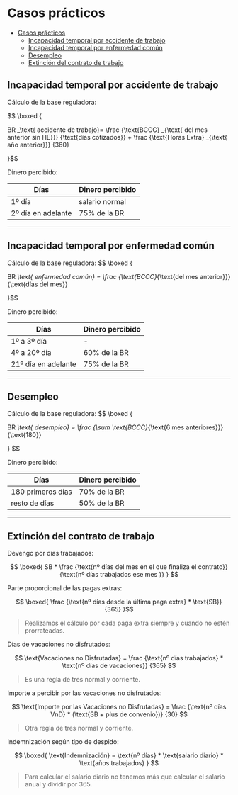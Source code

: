 # Casos prácticos

- [Casos prácticos](#casos-prácticos)
  - [Incapacidad temporal por accidente de trabajo](#incapacidad-temporal-por-accidente-de-trabajo)
  - [Incapacidad temporal por enfermedad común](#incapacidad-temporal-por-enfermedad-común)
  - [Desempleo](#desempleo)
  - [Extinción del contrato de trabajo](#extinción-del-contrato-de-trabajo)

## Incapacidad temporal por accidente de trabajo

Cálculo de la base reguladora:

$$ \boxed {

BR _\text{ accidente de trabajo}=
\frac {\text{BCCC} _{\text{ del mes anterior sin HE}}}
      {\text{días cotizados}}
+
\frac {\text{Horas Extra} _{\text{ año anterior}}}
      {360}

}$$

Dinero percibido:

| Días               | Dinero percibido |
| ------------------ | ---------------- |
| 1º día             | salario normal   |
| 2º día en adelante | 75% de la BR     |

---

## Incapacidad temporal por enfermedad común

Cálculo de la base reguladora:
$$ \boxed {

BR _\text{ enfermedad común} = \frac
  {\text{BCCC}_{\text{del mes anterior}}}
  {\text{días del mes}}

}$$

Dinero percibido:

| Días                | Dinero percibido |
| ------------------- | ---------------- |
| 1º a 3º día         | -                |
| 4º a 20º día        | 60% de la BR     |
| 21º día en adelante | 75% de la BR     |

---

## Desempleo

Cálculo de la base reguladora:
$$ \boxed {

BR _\text{ desempleo} =
\frac {\sum \text{BCCC}_{\text{6 mes anteriores}}}
      {\text{180}}

} $$

Dinero percibido:

| Días              | Dinero percibido |
| ----------------- | ---------------- |
| 180 primeros días | 70% de la BR     |
| resto de días     | 50% de la BR     |

---

## Extinción del contrato de trabajo

Devengo por días trabajados:

$$ \boxed{
SB  *
\frac {\text{nº días del mes en el que finaliza el contrato}}
      {\text{nº días trabajados ese mes }}
} $$

Parte proporcional de las pagas extras:

$$ \boxed{
\frac {\text{nº días desde la última paga extra} * \text{SB}}
      {365}
}$$

> Realizamos el cálculo por cada paga extra siempre y cuando no estén prorrateadas.

Días de vacaciones no disfrutados:

$$
\text{Vacaciones no Disfrutadas} =
\frac {\text{nº días trabajados} * \text{nº días de vacaciones}}
      {365}
$$

> Es una regla de tres normal y corriente.

Importe a percibir por las vacaciones no disfrutados:

$$
\text{Importe por las Vacaciones no Disfrutadas} =
\frac {\text{nº días VnD} * (\text{SB + plus de convenio})}
      {30}
$$

> Otra regla de tres normal y corriente.

Indemnización según tipo de despido:

$$ \boxed{
\text{Indemnización} =
  \text{nº días} *
  \text{salario diario} *
  \text{años trabajados}
} $$

> Para calcular el salario diario no tenemos más que calcular el salario anual y dividir por 365.
